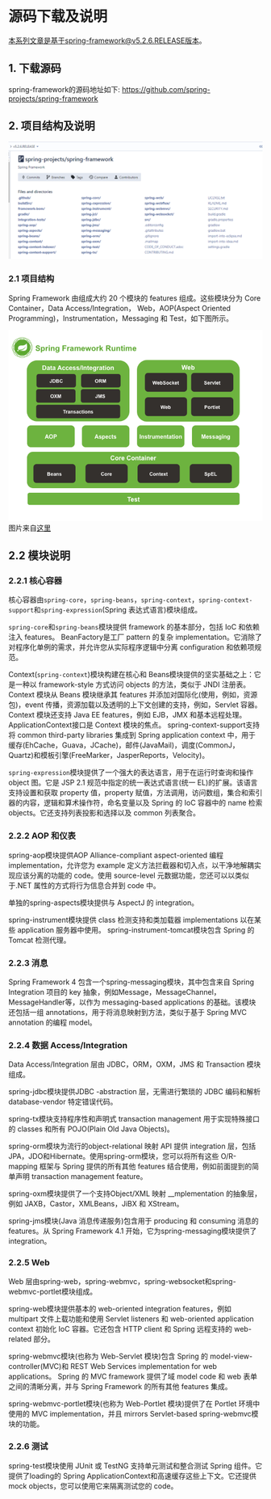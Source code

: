 # 源码下载及说明
本系列文章是基于spring-framework@v5.2.6.RELEASE版本。

## 1. 下载源码
spring-framework的源码地址如下:
https://github.com/spring-projects/spring-framework

## 2. 项目结构及说明
![源码结构](res/project-struct.png)

### 2.1 项目结构
Spring Framework 由组成大约 20 个模块的 features 组成。这些模块分为 Core Container，Data Access/Integration， Web，AOP(Aspect Oriented Programming)，Instrumentation，Messaging 和 Test，如下图所示。

![spring-overview](res/spring-overview.png)
图片来自[这里](https://docs.spring.io/spring/docs/5.2.6.RELEASE/spring-framework-reference/index.html)

## 2.2 模块说明
### 2.2.1 核心容器
核心容器由`spring-core`，`spring-beans`，`spring-context`，`spring-context-support`和`spring-expression`(Spring 表达式语言)模块组成。

`spring-core`和`spring-beans`模块提供 framework 的基本部分，包括 IoC 和依赖注入 features。 BeanFactory是工厂 pattern 的复杂 implementation。它消除了对程序化单例的需求，并允许您从实际程序逻辑中分离 configuration 和依赖项规范。

Context(`spring-context`)模块构建在核心和 Beans模块提供的坚实基础之上：它是一种以 framework-style 方式访问 objects 的方法，类似于 JNDI 注册表。 Context 模块从 Beans 模块继承其 features 并添加对国际化(使用，例如，资源包)，event 传播，资源加载以及透明的上下文创建的支持，例如，Servlet 容器。 Context 模块还支持 Java EE features，例如 EJB，JMX 和基本远程处理。 ApplicationContext接口是 Context 模块的焦点。 spring-context-support支持将 common third-party libraries 集成到 Spring application context 中，用于缓存(EhCache，Guava，JCache)，邮件(JavaMail)，调度(CommonJ，Quartz)和模板引擎(FreeMarker，JasperReports，Velocity)。

`spring-expression`模块提供了一个强大的表达语言，用于在运行时查询和操作 object 图。它是 JSP 2.1 规范中指定的统一表达式语言(统一 EL)的扩展。该语言支持设置和获取 property 值，property 赋值，方法调用，访问数组，集合和索引器的内容，逻辑和算术操作符，命名变量以及 Spring 的 IoC 容器中的 name 检索 objects。它还支持列表投影和选择以及 common 列表聚合。

### 2.2.2 AOP 和仪表
spring-aop模块提供AOP Alliance-compliant aspect-oriented 编程 implementation，允许您为 example 定义方法拦截器和切入点，以干净地解耦实现应该分离的功能的 code。使用 source-level 元数据功能，您还可以以类似于.NET 属性的方式将行为信息合并到 code 中。

单独的spring-aspects模块提供与 AspectJ 的 integration。

spring-instrument模块提供 class 检测支持和类加载器 implementations 以在某些 application 服务器中使用。 spring-instrument-tomcat模块包含 Spring 的 Tomcat 检测代理。

### 2.2.3 消息
Spring Framework 4 包含一个spring-messaging模块，其中包含来自 Spring Integration 项目的 key 抽象，例如Message，MessageChannel，MessageHandler等，以作为 messaging-based applications 的基础。该模块还包括一组 annotations，用于将消息映射到方法，类似于基于 Spring MVC annotation 的编程 model。

### 2.2.4 数据 Access/Integration
Data Access/Integration 层由 JDBC，ORM，OXM，JMS 和 Transaction 模块组成。

spring-jdbc模块提供JDBC -abstraction 层，无需进行繁琐的 JDBC 编码和解析 database-vendor 特定错误代码。

spring-tx模块支持程序性和声明式 transaction management 用于实现特殊接口的 classes 和所有 POJO(Plain Old Java Objects)。

spring-orm模块为流行的object-relational 映射 API 提供 integration 层，包括JPA，JDO和Hibernate。使用spring-orm模块，您可以将所有这些 O/R-mapping 框架与 Spring 提供的所有其他 features 结合使用，例如前面提到的简单声明 transaction management feature。

spring-oxm模块提供了一个支持Object/XML 映射 __mplementation 的抽象层，例如 JAXB，Castor，XMLBeans，JiBX 和 XStream。

spring-jms模块(Java 消息传递服务)包含用于 producing 和 consuming 消息的 features。从 Spring Framework 4.1 开始，它为spring-messaging模块提供了 integration。

### 2.2.5 Web
Web 层由spring-web，spring-webmvc，spring-websocket和spring-webmvc-portlet模块组成。

spring-web模块提供基本的 web-oriented integration features，例如 multipart 文件上载功能和使用 Servlet listeners 和 web-oriented application context 初始化 IoC 容器。它还包含 HTTP client 和 Spring 远程支持的 web-related 部分。

spring-webmvc模块(也称为 Web-Servlet 模块)包含 Spring 的 model-view-controller(MVC)和 REST Web Services implementation for web applications。 Spring 的 MVC framework 提供了域 model code 和 web 表单之间的清晰分离，并与 Spring Framework 的所有其他 features 集成。

spring-webmvc-portlet模块(也称为 Web-Portlet 模块)提供了在 Portlet 环境中使用的 MVC implementation，并且 mirrors Servlet-based spring-webmvc模块的功能。

###  2.2.6 测试
spring-test模块使用 JUnit 或 TestNG 支持单元测试和整合测试 Spring 组件。它提供了loading的 Spring ApplicationContext和高速缓存这些上下文。它还提供mock objects，您可以使用它来隔离测试您的 code。



